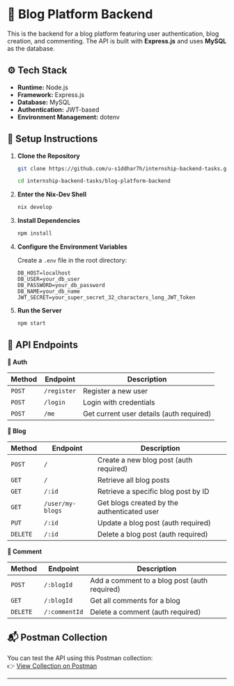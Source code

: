 # 📝 Blog Platform Backend

This is the backend for a blog platform featuring user authentication, blog creation, and commenting. The API is built with **Express.js** and uses **MySQL** as the database.

## ⚙️ Tech Stack

- **Runtime:** Node.js
- **Framework:** Express.js
- **Database:** MySQL
- **Authentication:** JWT-based
- **Environment Management:** dotenv

## 🚀 Setup Instructions

1. **Clone the Repository**

   ```bash
   git clone https://github.com/u-s1ddhar7h/internship-backend-tasks.git

   cd internship-backend-tasks/blog-platform-backend
   ```
2. **Enter the Nix-Dev Shell**

    ```bash
    nix develop
    ```

3. **Install Dependencies**

    ```bash
    npm install 
    ```

4. **Configure the Environment Variables**

    Create a `.env` file in the root directory:

    ```text
    DB_HOST=localhost
    DB_USER=your_db_user
    DB_PASSWORD=your_db_password
    DB_NAME=your_db_name
    JWT_SECRET=your_super_secret_32_characters_long_JWT_Token
    ```

5. **Run the Server**

    ```bash
    npm start
    ```

## 📌 API Endpoints
**🔐 Auth**

| Method | Endpoint | Description |
|--------|----------|-------------|
| `POST` | `/register` | Register a new user |
| `POST` | `/login` | Login with credentials |
| `POST` | `/me` | Get current user details (auth required) |

**📝 Blog**

| Method | Endpoint | Description |
|--------|----------|-------------|
| `POST` | `/` | Create a new blog post (auth required) |
| `GET` | `/` | Retrieve all blog posts |
| `GET` | `/:id` | Retrieve a specific blog post by ID |
| `GET` | `/user/my-blogs` | Get blogs created by the authenticated user |
| `PUT` | `/:id` | Update a blog post (auth required) |
| `DELETE` | `/:id` | Delete a blog post (auth required) |

**💬 Comment**

| Method | Endpoint | Description |
|--------|----------|-------------|
| `POST` | `/:blogId` | Add a comment to a blog post (auth required) |
| `GET` | `/:blogId` | Get all comments for a blog |
| `DELETE` | `/:commentId` | Delete a comment (auth required) |

## 📬 Postman Collection

You can test the API using this Postman collection:  
👉 [View Collection on Postman](https://api.postman.com/collections/44023205-f1ea9c5d-f063-4704-bfa9-6a093e6a3da5?access_key=PMAT-01JW3W7WDQGYCE7W5GTJ73RG1E)

---
